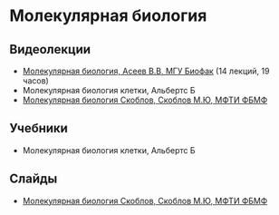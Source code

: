 # Молекулярная биология

## Видеолекции

* [Молекулярная биология, Асеев В.В, МГУ Биофак](https://teach-in.ru/course/molecular-biology-aseev) (14 лекций, 19 часов)
* Молекулярная биология клетки, Альбертс Б
* [Молекулярная биология Скоблов, Скоблов М.Ю, МФТИ ФБМФ](https://mipt.ru/dbmp/student/files/mol_biology/programm.php)

## Учебники

* Молекулярная биология клетки, Альбертс Б

## Слайды

* [Молекулярная биология Скоблов, Скоблов М.Ю, МФТИ ФБМФ](https://mipt.ru/dbmp/student/files/mol_biology/programm.php)

